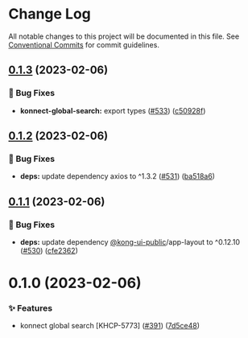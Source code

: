 # Change Log

All notable changes to this project will be documented in this file.
See [Conventional Commits](https://conventionalcommits.org) for commit guidelines.

## [0.1.3](https://github.com/Kong/shared-ui-components/compare/@kong-ui/konnect-global-search@0.1.2...@kong-ui/konnect-global-search@0.1.3) (2023-02-06)


### 🐛 Bug Fixes

* **konnect-global-search:** export types ([#533](https://github.com/Kong/shared-ui-components/issues/533)) ([c50928f](https://github.com/Kong/shared-ui-components/commit/c50928fca430e8dcdee0ab19cda9613c5bfe7c07))





## [0.1.2](https://github.com/Kong/shared-ui-components/compare/@kong-ui/konnect-global-search@0.1.1...@kong-ui/konnect-global-search@0.1.2) (2023-02-06)


### 🐛 Bug Fixes

* **deps:** update dependency axios to ^1.3.2 ([#531](https://github.com/Kong/shared-ui-components/issues/531)) ([ba518a6](https://github.com/Kong/shared-ui-components/commit/ba518a6697759b186d34c743b2174570a4b450b4))





## [0.1.1](https://github.com/Kong/shared-ui-components/compare/@kong-ui/konnect-global-search@0.1.0...@kong-ui/konnect-global-search@0.1.1) (2023-02-06)


### 🐛 Bug Fixes

* **deps:** update dependency [@kong-ui-public](https://github.com/kong-ui-public)/app-layout to ^0.12.10 ([#530](https://github.com/Kong/shared-ui-components/issues/530)) ([cfe2362](https://github.com/Kong/shared-ui-components/commit/cfe23629d2a188c43618c2ef2167e58359979b42))





# 0.1.0 (2023-02-06)


### ✨ Features

* konnect global search [KHCP-5773] ([#391](https://github.com/Kong/shared-ui-components/issues/391)) ([7d5ce48](https://github.com/Kong/shared-ui-components/commit/7d5ce482c3d146f98a5d042b59cda61e5a6092f5))
